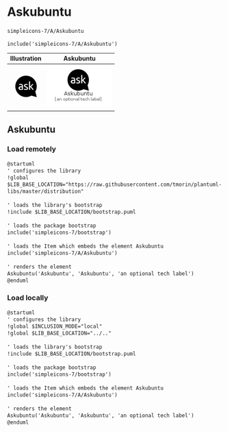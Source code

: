 # Askubuntu


```text
simpleicons-7/A/Askubuntu
```

```text
include('simpleicons-7/A/Askubuntu')
```



| Illustration | Askubuntu |
| :---: | :---: |
| ![illustration for Illustration](../../simpleicons-7/A/Askubuntu.png) | ![illustration for Askubuntu](../../simpleicons-7/A/Askubuntu.Local.png) |




## Askubuntu

### Load remotely
```plantuml
@startuml
' configures the library
!global $LIB_BASE_LOCATION="https://raw.githubusercontent.com/tmorin/plantuml-libs/master/distribution"

' loads the library's bootstrap
!include $LIB_BASE_LOCATION/bootstrap.puml

' loads the package bootstrap
include('simpleicons-7/bootstrap')

' loads the Item which embeds the element Askubuntu
include('simpleicons-7/A/Askubuntu')

' renders the element
Askubuntu('Askubuntu', 'Askubuntu', 'an optional tech label')
@enduml
```

### Load locally
```plantuml
@startuml
' configures the library
!global $INCLUSION_MODE="local"
!global $LIB_BASE_LOCATION="../.."

' loads the library's bootstrap
!include $LIB_BASE_LOCATION/bootstrap.puml

' loads the package bootstrap
include('simpleicons-7/bootstrap')

' loads the Item which embeds the element Askubuntu
include('simpleicons-7/A/Askubuntu')

' renders the element
Askubuntu('Askubuntu', 'Askubuntu', 'an optional tech label')
@enduml
```

